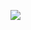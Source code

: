 ![](https://www.nta.go.jp/tmp/97c877bc-56e8-4dcb-a9a4-8376b1ea3172/images/53c09a1701c7045b2e20cc1872521c469da676eb1912b62e94b0973f619f2a1d.jpg)